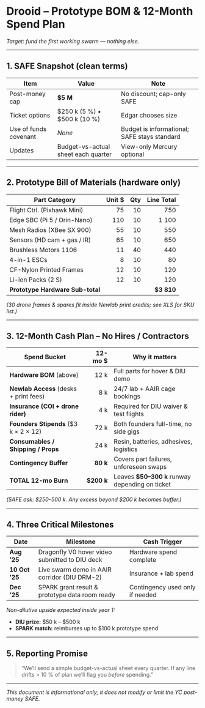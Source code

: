 # Drooid – Prototype BOM & 12-Month Spend Plan  
*Target: fund the first working swarm — nothing else.*

---

## 1. SAFE Snapshot (clean terms)

| Item | Value | Note |
|------|-------|------|
| Post-money cap | **$5 M** | No discount; cap-only SAFE |
| Ticket options | $250 k (5 %)  •  $500 k (10 %) | Edgar chooses size |
| Use of funds covenant | *None* | Budget is informational; SAFE stays standard |
| Updates | Budget-vs-actual sheet each quarter | View-only Mercury optional |

---

## 2. Prototype Bill of Materials  (hardware only)

| Part Category | Unit $ | Qty | Line Total |
|---------------|-------:|----:|-----------:|
| Flight Ctrl. (Pixhawk Mini) | 75 | 10 | 750 |
| Edge SBC (Pi 5 / Orin-Nano) | 110 | 10 | 1 100 |
| Mesh Radios (XBee SX 900) | 55 | 10 | 550 |
| Sensors (HD cam + gas / IR) | 65 | 10 | 650 |
| Brushless Motors 1106 | 11 | 40 | 440 |
| 4-in-1 ESCs | 8 | 10 | 80 |
| CF-Nylon Printed Frames | 12 | 10 | 120 |
| Li-ion Packs (2 S) | 12 | 10 | 120 |
| **Prototype Hardware Sub-total** |  |  | **$3 810** |

*(30 drone frames & spares fit inside Newlab print credits; see XLS for SKU list.)*

---

## 3. 12-Month Cash Plan – No Hires / Contractors

| Spend Bucket | 12-mo \$ | Why it matters |
|--------------|---------:|----------------|
| **Hardware BOM** (above) | 12 k | Full parts for hover & DIU demo |
| **Newlab Access** (desks + print fees) | 8 k | 24/7 lab + AAIR cage bookings |
| **Insurance (COI + drone rider)** | 4 k | Required for DIU waiver & test flights |
| **Founders Stipends** (\$3 k × 2 × 12) | 72 k | Both founders full-time, no side gigs |
| **Consumables / Shipping / Props** | 24 k | Resin, batteries, adhesives, logistics |
| **Contingency Buffer** | **80 k** | Covers part failures, unforeseen swaps |
| **TOTAL 12-mo Burn** | **$200 k** | Leaves **$50–300 k** runway depending on ticket |

*(SAFE ask: \$250–500 k. Any excess beyond \$200 k becomes buffer.)*

---

## 4. Three Critical Milestones

| Date | Milestone | Cash Trigger |
|------|-----------|--------------|
| **Aug ’25** | Dragonfly V0 hover video submitted to DIU deck | Hardware spend complete |
| **10 Oct ’25** | Live swarm demo in AAIR corridor (DIU DRM-2) | Insurance + lab spend |
| **Dec ’25** | SPARK grant result & prototype data room ready | Contingency used only if needed |

*Non-dilutive upside expected inside year 1:*  
- **DIU prize:** \$50 k – \$500 k  
- **SPARK match:** reimburses up to \$100 k prototype spend

---

## 5. Reporting Promise

> “We’ll send a simple budget-vs-actual sheet every quarter. If any line drifts > 10 % of plan we’ll flag you *before* spending.”

---

*This document is informational only; it does not modify or limit the YC post-money SAFE.*
